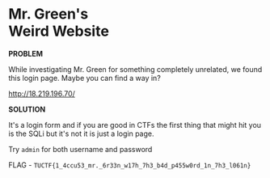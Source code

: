 # Mr. Green's <br> Weird Website

__PROBLEM__

While investigating Mr. Green for something completely unrelated, we found this login page. Maybe you can find a way in?

http://18.219.196.70/

__SOLUTION__

It's a login form and if you are good in CTFs the first thing that might hit you is the SQLi but it's not it is just a login page.

Try `admin` for both username and password

FLAG - `TUCTF{1_4ccu53_mr._6r33n_w17h_7h3_b4d_p455w0rd_1n_7h3_l061n}`

